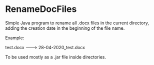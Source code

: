 # RenameDocFiles

Simple Java program to rename all .docx files in the current directory, adding the creation date in the beginning of the file name.

Example:

test.docx ---> 28-04-2020_test.docx

To be used mostly as a .jar file inside directories. 

